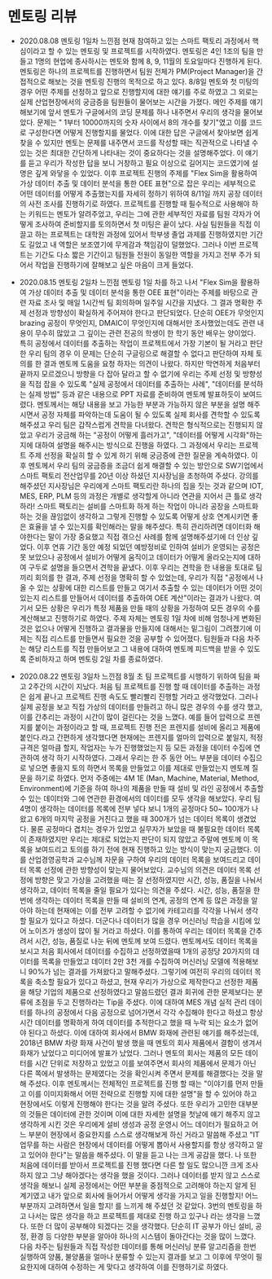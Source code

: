 # 멘토링 리뷰

- 2020.08.08 멘토링 1일차 느낀점
현재 참여하고 있는 스마트 팩토리 과정에서 핵심이라고 할 수 있는 멘토링 및 프로젝트를 시작하였다. 멘토링은 4인 1조의 팀을 만들고 1명의 현업에 종사하시는 멘토와 함께 8, 9, 11월의 토요일마다 진행하게 된다. 멘토링은 하나의 프로젝트를 진행하면서 팀원 전체가 PM(Project Manager)을 간접적으로 해보는 것을 멘토링 진행의 목적으로 하고 있다. 8/8일 멘토와 첫 미팅의 경우 어떤 주제를 선정하고 앞으로 진행할지에 대한 얘기를 주로 하였고 그 외로는 실제 산업현장에서의 궁금증을 팀원들이 물어보는 시간을 가졌다. 메인 주제를 얘기해보기에 앞서 멘토가 구글에서의 코딩 문제를 하나 내주면서 우리의 생각을 물어보았다. 문제는 " 1부터 10000까지의 숫자 사이에서 8의 개수를 찾기"였고 이를 코드로 구성한다면 어떻게 진행할지를 물었다. 이에 대한 답은 구글에서 찾아보면 쉽게 찾을 수 있지만 멘토는 문제를 내주면서 코드를 작성할 때는 직관적으로 나타낼 수 있는 것은 최대한 간단하게 나타내는 것이 중요하다는 것을 설명해주었다. 이 얘기를 듣고 우리가 작성한 답을 보니 거창하고 필요 이상으로 길어지는 코드였기에 설명은 깊게 와닿을 수 있었다. 
 이후 프로젝트 진행의 주제를 "Flex Sim을 활용하여 가상 데이터 추출 및 데이터 분석을 통한 OEE 표현"으로 잡은 우리는 세부적으로 어떤 데이터를 어떻게 추출했는지를 자세히 정하기 위하여 8/11일 까지 공장 데이터의 사전 조사를 진행하기로 하였다. 프로젝트를 진행할 때 필수적으로 사용해야 하는 키워드는 멘토가 알려주었고, 우리는 그에 관한 세부적인 자료를 팀원 각자가 어떻게 조사하여 준비할지를 토의하면서 첫 미팅은 끝이 났다. 사실 팀원들을 직접 이끌고 하는 프로젝트는 대학원 과정에 있어서 학부생 졸업 과제를 진행하였지만 기간도 길었고 내 역할은 보조였기에 무게감과 책임감이 덜했었다. 그러나 이번 프로젝트는 기간도 다소 짧은 기간이고 팀원들 전원이 동일한 역할을 가지고 전부 주가 되어서 작업을 진행하기에 잘해보고 싶은 마음이 크게 들었다. 
 
- 2020.08.15 멘토링 2일차 느낀점
멘토링 1일 차를 하고 나서 "Flex Sim을 활용하여 가상 데이터 추출 및 데이터 분석을 통한 OEE 표현"이라는 주제를 바탕으로 관련 자료 조사 및 매일 1시간씩 팀 회의하며 일주일 시간을 지냈다.
그 결과 명확한 주제 선정과 방향성이 확실하게 주어져야 한다고 판단되었다. 단순히 OEE가 무엇인지 brazing 공정이 무엇인지, DMAIC이 무엇인지에 대해서만 조사했었는데도 관련 내용이 무수히 많았고 그 깊이는 관련 전공의 학생이 한 학기 동안 배우는 양이었다. 특히 공정에서 데이터를 추출하는 작업이 프로젝트에서 가장 기본이 될 거라고 판단한 우리 팀의 경우 이 문제는 단순히 구글링으로 해결할 수 없다고 판단하여 자체 토의를 한 결과 멘토께 도움을 요청 하자는 의견이 나왔다. 하지만 막연하게 처음부터 끝까지 모르겠으니 방향을 다 잡아 달라고 할 수 없기에 우리는 주제 선정 및 방향성을 직접 잡을 수 있도록 "실제 공정에서 데이터를 추출하는 사례", "데이터를 분석하는 실제 방법" 등과 같은 내용으로 PPT 자료를 준비하여 멘토께 발표하듯이 보여드렸다. 멘토께서는 해당 내용을 보고 가능한 부분과 가능하지 않은 부분을 설명 해주시면서 공정 자체를 파악하는데 도움이 될 수 있도록 실제 회사를 견학할 수 있도록 해주셨고 우리 팀은 갑작스럽게 견학을 다녀왔다.
견학은 형식적으로는 진행되지 않았고 우리가 궁금해 하는 "공정이 어떻게 흘러가고", "데이터를 어떻게 시각화"하는지에 대하여 설명을 해주시는 방식으로 진행을 하였다. 그 과정에서 우리는 프로젝트 주제 선정을 확실히 할 수 있게 하기 위해 궁금증에 관한 질문을 계속하였다. 이후 멘토께서 우리 팀의 궁금증을 조금더 쉽게 해결할 수 있는 방안으로 SW기업에서 스마트 팩토리 전산업무를 20년 이상 하셨던 지사장님을 초청하여 주셨다. 강의를 해주셨던 지사장님은 우리에게 스마트 팩토리란 하나의 집을 짓는 것과 같으며 IOT, MES, ERP, PLM 등의 과정은 개별로 생각할게 아니라 연관을 지어서 큰 틀로 생각하라! 스마트 팩토리는 설비를 스마트화 하게 하는 작업이 아니라 공장을 스마트화 하는 것을 끊임없이 생각하고 그렇게 진행할 수 있도록 어떻게 상호 연계시키면 좋은 효율을 낼 수 있는지를 확인해라는 말을 해주셨다. 특히 관리하려면 데이터화 해야한다는 말이 가장 중요했고 직접 겪으신 사례를 함께 설명해주셨기에 더 인상 깊었다. 이후 연휴 기간 동안 예정 되었던 예방정비로 인하여 설비가 운영되는 공정은 못 보았으나 공정에서 설비가 어떻게 움직이고 데이터가 어떻게 올라오는지에 대하여 구두로 설명을 들으면서 견학을 끝냈다.
이후 우리는 견학을 한 내용을 토대로 팀끼리 회의를 한 결과, 주제 선정을 명확히 할 수 있었는데, 우리가 직접 "공정에서 나올 수 있는 상황에 대한 리스트를 만들고 여기서 추출할 수 있는 데이터가 어떤 것이 있는지 리스트를 만들어서 데이터를 추출하여 OEE 계산"이라는 결과가 나왔다. 여기서 모든 상황은 우리가 특정 제품을 만들 때의 상황을 가정하여 모든 경우의 수를 계산해보고 진행하기로 하였다. 주제 자체는 멘토링 1일 차에 비해 엄청나게 변화된 것은 없으나 어떻게 진행하고 결과물을 만들지에 대해서는 밑그림이 그려졌기에 이제는 직접 리스트를 만들면서 필요한 것을 공부할 수 있어졌다. 팀원들과 다음 차주는 해당 리스트를 직접 만들어보고 그 내용에 대하여 멘토께 피드백을 받을 수 있도록 준비하자고 하며 멘토링 2일 차를 종료하였다.

- 2020.08.22 멘토링 3일차 느낀점
8월 초 팀 프로젝트를 시행하기 위하여 팀을 짜고 2주간의 시간이 지났다. 처음 팀 프로젝트를 진행 할 때 데이터를 추출하는 과정은 쉽게 끝나고 프로젝트 진행 속도도 빨리빨리 진행할 거라고 생각했었다. 그러나 실제 공정을 보고 직접 가상의 데이터를 만들려고 하니 많은 경우의 수를 생각 했고, 이를 간추리는 과정이 시간이 많이 걸린다는 것을 느꼈다. 예를 들어 압력으로 프렌지를 붙이는 과정이라고 할 때, 프로젝트 진행 전은 프렌지를 설비에 올리고 제품에 붙인다.라고 간편하게 생각했다면 현재에는 프렌지를 얼마의 압력으로 붙일지, 적정 규격은 얼마큼 할지, 작업자는 누가 진행했었는지 등 모든 과정을 데이터 수집에 연관하여 생각 하기 시작하였다. 그래서 우리는 한 주 동안 어느 부분을 데이터 수집으로 넣으면 좋을지 토의 하면서 목록을 만들었고 이를 제대로 만들었는지 멘토께 질문을 하기로 하였다. 먼저 주중에는 4M 1E (Man, Machine, Material, Method, Environment)에 기준을 하여 하나의 제품을 만들 때 설비 및 라인 공정에서 추출할 수 있는 데이터와 그에 연관한 환경에서의 데이터를 모두 생각을 해보았다. 우리 팀 4명이 생각하는 데이터를 목록에 전부 넣다 보니 1개의 공정마다 50~ 100개가 나왔고 6개의 마지막 공정을 거친다고 했을 때 300개가 넘는 데이터 목록이 생겼었다. 물론 공정마다 겹치는 경우가 있었고 실무자가 보았을 때 불필요한 데이터 목록이 존재하였지만 우리는 제대로 되었는지 판단이 되지 않았고 주말에 멘토께 이 목록을 보여드리고 토의를 하기 전에 현재 진행하고 있는 방식이 맞는지 궁금했다. 이를 산업경영공학과 교수님께 자문을 구하여 우리의 데이터 목록을 보여드리고 데이터 목록 선정에 관한 방향성이 맞는지 물어보았다. 교수님의 의견은 데이터 목록 선정에 방향은 맞고 가상을 고려했을 때는 잘 선정하였지만 시간, 성능, 품질을 나눠서 생각하고, 데이터 목록을 줄일 필요가 있다는 의견을 주셨다.
시간, 성능, 품질을 한번에 생각하는 데이터 목록을 만들 때 설비의 연계, 공정의 연계 등 많은 과정을 알아야 하는데 현재에는 이를 전부 고려할 수 없기에 카테고리를 각각을 나눠서 생각할 필요가 있다고 하셨다. 더군다나 데이터가 많을 경우 머신러닝 학습을 시킴에 있어 노이즈가 생성이 많이 될 거라고 하셨다. 이를 통하여 우리는 데이터 목록을 간추려서 시간, 성능, 품질로 나눈 뒤에 멘토께 보여 드렸다. 멘토께서도 데이터 목록을 보시고 처음 회사에서 데이터를 수집하고 선정하였을때 1개의 공정당 20가지의 데이터를 목록을 만들었고 데이터 2만 3천 개를 수집하여 머신러닝 모델에 적용해보니 90%가 넘는 결과를 가져왔다고 말해주셨다. 그렇기에 여전히 우리의 데이터 목록을 축소할 필요가 있다고 하셨고, 현재 우리가 가상으로 제작한다고 선정한 제품을 해당 기업의 제품으로 선정하였다고 말씀드렸던 결과 회귀에 관한 문제보다는 분류에 초점을 두고 진행하라는 Tip을 주셨다. 이에 대하여 MES 개념 실적 관리 데이터를 하나의 공정에서 다음 공정으로 넘어가면서 각각 수집해야 한다고 하셨고 항상 시간 데이터를 명확하게 하여 데이터를 추적한다고 했을 때 누락 되는 요소가 없어야 된다고 하셨다. 이에 대하여 회사에서 BMW 화재에 관련된 얘기를 해주셨는데, 2018년 BMW 차량 화재 사건이 발생 했을 때 멘토의 회사 제품에서 결함이 생겨서 화재가 났었다고 미디어에 발표가 났었다. 그러나 멘토의 회사는 제품의 모든 데이터를 시간 단위로 저장하고 있었고 이를 보여주면서 회사의 제품에서 문제가 아닌 다른 쪽에서 발생하는 문제였다는 것을 확인시켜 주면서 문제를 해결했다는 것을 말해 주셨다. 
이후 멘토께서는 전체적인 프로젝트를 진행 할 때는 "이야기를 먼저 만들고 이를 이미지화해서 어떤 전략으로 진행할 지에 대한 설명"을 할 수 있어야 하고 현장에서도 이렇게 진행해야 한다는 것을 알려 주셨다. 또한 우리가 고민한 대부분의 것들은 데이터에 관한 것이며 이에 대한 자세한 설명을 첫날에 얘기 해주지 않고 생각하게 시킨 것은 우리에게 설비 생성과 공정 운영시 어느 데이터가 필요하고 어느 부분이 현장에서 중요한지를 스스로 생각해보게 하신 거라고 말씀해 주셨고 "IT 업무를 하는 사람은 현장에서 데이터를 어떻게 뽑아서 사용할지를 항상 생각하고 알고 있어야 한다"는 말씀을 해주셨다. 이 말을 듣고 나는 크게 공감을 했다. 나 또한 처음에 데이터를 받아서 프로젝트를 진행 했다면 다른 할 일도 많으니깐 크게 조사하지 않고 그냥 해야겠다는 생각을 했을 것이다. 그러나 데이터를 받지 않고 스스로 생각을 해보니 실제 공정에서는 어떤 부분을 중점적으로 고려해야 하는지 알게 된 계기였고 내가 앞으로 회사에 들어가서 어떻게 생각을 가지고 일을 진행할지! 어느 부분까지 고려하면서 일을 할지! 를 느끼게 해 주셨던 것 같았다. 3번의 멘토링을 하고 나서는 많은 생각을 하고 프로젝트를 제대로 진행 하고 있구나 라는 생각을 느꼈다. 또한 더 많이 공부해야 되겠다는 것을 생각했다. 단순히 IT 공부가 아닌 설비, 공정, 환경 등 다양한 부분을 알아야 하나의 시스템이 돌아간다는 것을 많이 느꼈다. 다음 차주는 팀원들과 직접 작성한 데이터를 통해 머신러닝 분류 알고리즘을 한번 실행하여 양품, 불양품을 얼마나 분류할 수 있는지 결과를 보고 그 이후에 무엇이 필요한지에 대하여 수정하는 게 맞다고 생각하여 이를 진행하기로 하였다. 
